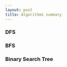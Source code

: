 ```yaml
---
layout: post
title: Algorithms summary
---
```


### DFS 

<script src="https://gist.github.com/selimslab/b79fcd36a3a837b0e81cae7b7865ede6.js"></script>


### BFS 

<script src="https://gist.github.com/selimslab/fad7e3300ccd4e9d341431d314a75d33.js"></script>

### Binary Search Tree

<script src="https://gist.github.com/selimslab/82efc4fa3c8e76e56a55f220ca7cd31d.js"></script>

